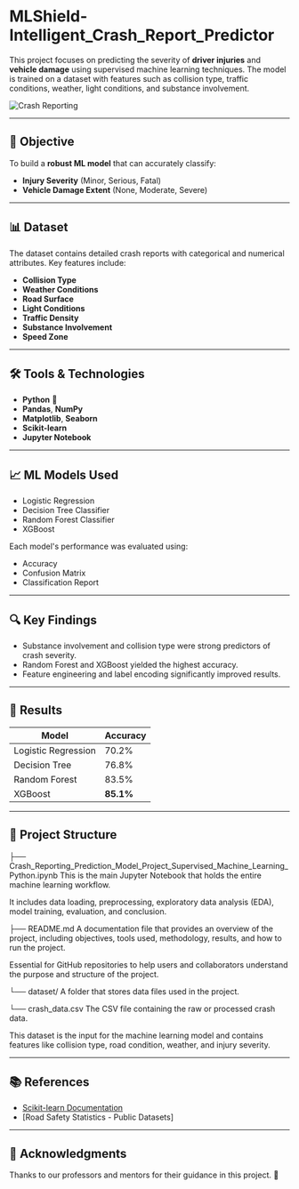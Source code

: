 # MLShield-Intelligent_Crash_Report_Predictor

This project focuses on predicting the severity of **driver injuries** and **vehicle damage** using supervised machine learning techniques. The model is trained on a dataset with features such as collision type, traffic conditions, weather, light conditions, and substance involvement.

![Crash Reporting](https://user-images.githubusercontent.com/your_image_placeholder.png)

---

## 🧠 Objective

To build a **robust ML model** that can accurately classify:

- **Injury Severity** (Minor, Serious, Fatal)
- **Vehicle Damage Extent** (None, Moderate, Severe)

---

## 📊 Dataset

The dataset contains detailed crash reports with categorical and numerical attributes. Key features include:

- **Collision Type**
- **Weather Conditions**
- **Road Surface**
- **Light Conditions**
- **Traffic Density**
- **Substance Involvement**
- **Speed Zone**

---

## 🛠️ Tools & Technologies

- **Python** 🐍
- **Pandas**, **NumPy**
- **Matplotlib**, **Seaborn**
- **Scikit-learn**
- **Jupyter Notebook**

---

## 📈 ML Models Used

- Logistic Regression
- Decision Tree Classifier
- Random Forest Classifier
- XGBoost

Each model's performance was evaluated using:
- Accuracy
- Confusion Matrix
- Classification Report

---

## 🔍 Key Findings

- Substance involvement and collision type were strong predictors of crash severity.
- Random Forest and XGBoost yielded the highest accuracy.
- Feature engineering and label encoding significantly improved results.

---

## 📌 Results

| Model               | Accuracy |
|--------------------|----------|
| Logistic Regression| 70.2%    |
| Decision Tree      | 76.8%    |
| Random Forest      | 83.5%    |
| XGBoost            | **85.1%**|

---

## 📁 Project Structure
├── Crash_Reporting_Prediction_Model_Project_Supervised_Machine_Learning_Python.ipynb
This is the main Jupyter Notebook that holds the entire machine learning workflow.

It includes data loading, preprocessing, exploratory data analysis (EDA), model training, evaluation, and conclusion.

├── README.md
A documentation file that provides an overview of the project, including objectives, tools used, methodology, results, and how to run the project.

Essential for GitHub repositories to help users and collaborators understand the purpose and structure of the project.

└── dataset/
A folder that stores data files used in the project.

└── crash_data.csv
The CSV file containing the raw or processed crash data.

This dataset is the input for the machine learning model and contains features like collision type, road condition, weather, and injury severity.


---

## 📚 References

- [Scikit-learn Documentation](https://scikit-learn.org/stable/)
- [Road Safety Statistics - Public Datasets]

---

## 🌟 Acknowledgments

Thanks to our professors and mentors for their guidance in this project. 🚦

